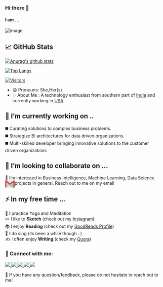 ### Hi there 👋
#### I am ...


<!--**venkata-pavani/venkata-pavani** is a ✨ _special_ ✨ repository because its `README.md` (this file) appears on your GitHub profile. -->



![image](https://user-images.githubusercontent.com/12963112/137175451-ae3ac72b-7eee-4132-ae15-514b2410c8b2.png)

## 📈 GitHub Stats 

[![Anurag's github stats](https://github-readme-stats.vercel.app/api?username=venkata-pavani)](https://github.com/venkata-pavani)

[![Top Langs](https://github-readme-stats.vercel.app/api/top-langs/?username=venkata-pavani&layout=compact)](https://github.com/venkata-pavani)

[![Visitors](https://visitor-badge.glitch.me/badge?page_id=venkata-pavani.venkata-pavani)](https://github.com/venkata-pavani/)

- 😄 Pronouns: She,Her(s)
- ✨ About Me : A technology enthusiast from southern part of <a href = "https://en.wikipedia.org/wiki/Visakhapatnam">India</a> and currently working in <a href = "https://en.wikipedia.org/wiki/Wichita,_Kansas">USA</a>

## 🔭 I’m currently working on ..

◼️ Curating solutions to complex business problems. <br>
◼️ Strategize BI architectures for data driven organizations. <br>
◼️ Multi-skilled developer bringing innovative solutions to the customer driven organizations


## 👯 I’m looking to collaborate on ...

👀 I’m interested in Business Intelligence, Machine Learning, Data Science projects in general. Reach out to me on my email 
<a href="mailto:venkatapavani2017@gmail.com" target="_blank" rel="noopener"><img align="left" src="gmail.png" alt="Pavani | Gmail" width="31px"/></a>


## ⚡ In my free time ...

🧘 I practice Yoga and Meditation <br>
✏️ I like to **Sketch** (check out my <a href="https://www.instagram.com/sketches_by_pavani/" target="_blank" rel="noopener noreferrer">Instagram</a>) <br>
📚 I enjoy **Reading** (check out my <a href="https://www.goodreads.com/user/show/66469057-pavani-nvl" target="_blank" rel="noopener noreferrer"> GoodReads Profile</a>) <br>
🎤 I do sing (its been a while though ..) <br>
✍️ I often enjoy **Writing** (check my <a href="https://www.quora.com/profile/Pavani-N-40" target="_blank" rel="noopener noreferrer">Quora</a>)
 
<!-- ⚡ Fun fact: ...

-- I like reading Calvin and Hobbes 😛 -->

### 🤝 Connect with me:

<!--<a href="https://www.linkedin.com/in/pavani-nrusimhadevara/" target="_blank"><img align="left" src="linkedin.png" alt="Pavani | LinkedIn" width="31px"/></a>
<a href="https://www.instagram.com/sketches_by_pavani/" target="_blank" rel="noopener"><img align="left" src="insta.png" alt="Pavani | Instagram" width="31px"/></a> 
<a href="mailto:venkatapavani2017@gmail.com" target="_blank" rel="noopener"><img align="left" src="gmail.png" alt="Pavani | Gmail" width="31px"/></a>
<a href="https://www.quora.com/profile/Pavani-N-40" target="_blank" rel="noopener"><img align="left" src="quora.png" alt="Pavani | Quora" width="31px"/></a>
<a href="https://www.hackerrank.com/venkatapavani201" target="_blank" rel="noopener"><img align="left" src="hckerrank.png" alt="Pavani | HackerRank" width="31px"/></a>-->

<a href="https://www.linkedin.com/in/pavani-nrusimhadevara/">
	<img src="https://img.shields.io/badge/LinkedIn-0077B5?style=for-the-badge&logo=linkedin&logoColor=white" />
</a>
<a href="https://www.quora.com/profile/Pavani-N-40/">
	<img src="https://img.shields.io/badge/-QUORA-red?style=for-the-badge&logo=quora&logoColor=white" /> 
</a>


<a href="https://github.com/venkata-pavani">
	<img src="https://img.shields.io/badge/GitHub-100000?style=for-the-badge&logo=github&logoColor=white" />
</a>
<a href="https://www.hackerrank.com/venkatapavani201">
	<img src="https://img.shields.io/badge/-Hackerrank-2EC866?style=for-the-badge&logo=HackerRank&logoColor=white" />
</a>
<a href="https://www.kaggle.com/pavani2018">
	<img src="https://img.shields.io/badge/Kaggle-20BEFF?style=for-the-badge&logo=Kaggle&logoColor=white" />
</a>


💬 If you have any question/feedback, please do not hesitate to reach out to me!
